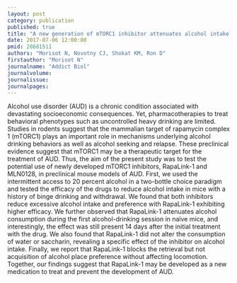 ```yaml
---
layout: post
category: publication
published: true
title: "A new generation of mTORC1 inhibitor attenuates alcohol intake and reward in mice."
date: 2017-07-06 12:00:00
pmid: 28681511
authors: "Morisot N, Novotny CJ, Shokat KM, Ron D"
firstauthor: "Morisot N"
journalname: "Addict Biol"
journalvolume: 
journalissue: 
journalpages: 
---
```


Alcohol use disorder (AUD) is a chronic condition associated with devastating socioeconomic consequences. Yet, pharmacotherapies to treat behavioral phenotypes such as uncontrolled heavy drinking are limited. Studies in rodents suggest that the mammalian target of rapamycin complex 1 (mTORC1) plays an important role in mechanisms underlying alcohol drinking behaviors as well as alcohol seeking and relapse. These preclinical evidence suggest that mTORC1 may be a therapeutic target for the treatment of AUD. Thus, the aim of the present study was to test the potential use of newly developed mTORC1 inhibitors, RapaLink-1 and MLN0128, in preclinical mouse models of AUD. First, we used the intermittent access to 20 percent alcohol in a two-bottle choice paradigm and tested the efficacy of the drugs to reduce alcohol intake in mice with a history of binge drinking and withdrawal. We found that both inhibitors reduce excessive alcohol intake and preference with RapaLink-1 exhibiting higher efficacy. We further observed that RapaLink-1 attenuates alcohol consumption during the first alcohol-drinking session in naïve mice, and interestingly, the effect was still present 14 days after the initial treatment with the drug. We also found that RapaLink-1 did not alter the consumption of water or saccharin, revealing a specific effect of the inhibitor on alcohol intake. Finally, we report that RapaLink-1 blocks the retrieval but not acquisition of alcohol place preference without affecting locomotion. Together, our findings suggest that RapaLink-1 may be developed as a new medication to treat and prevent the development of AUD.

